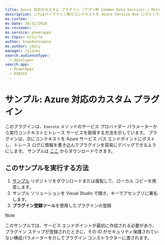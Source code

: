 ```yaml
---
title: Azure 対応のカスタム プラグイン (アプリ用 Common Data Service) | Microsoft Docs
description: これはパイプライン実行コンテキストを Azure Service Bus にポストできるプラグインのサンプルです。
ms.custom: ''
ms.date: 10/31/2018
ms.reviewer: ''
ms.service: powerapps
ms.topic: article
author: brandonsimons
ms.author: jdaly
manager: ryjones
search.audienceType:
  - developer
search.app:
  - PowerApps
  - D365CE
---
```

# <a name="sample-azure-aware-custom-plug-in"></a>サンプル: Azure 対応のカスタム プラグイン

<!-- https://docs.microsoft.com/en-us/dynamics365/customer-engagement/developer/sample-azure-aware-custom-plugin -->

このプラグインは、`Execute` メソッドのサービス プロバイダー パラメーターから実行コンテキストとトレース サービスを取得する方法を示しています。 プラグインは、次にコンテキストを Azure サービス バス エンドポイントにポストし、トレース ログに情報を書き込んでプラグインを容易にデバッグできるようにします。 サンプルは [ここ](https://github.com/Microsoft/PowerApps-Samples/tree/master/cds/orgsvc/C%23/Azureplugin) からダウンロードできます。

## <a name="how-to-run-this-sample"></a>このサンプルを実行する方法

1. [サンプル](https://github.com/Microsoft/PowerApps-Samples) リポジトリをダウンロードまたは複製して、ローカル コピーを用意します。
2. サンプル ソリューションを Visual Studio で開き、キーでアセンブリに署名します。
3. **プラグイン登録ツール**を使用したプラグインの登録

>[!NOTE]
> このサンプルでは、サービス エンドポイントが最初に作成される必要があり、プラグイン ステップが登録されたときに、その ID がセキュリティ保護されていない構成パラメーターを介してプラグイン コンストラクターに渡されます。



